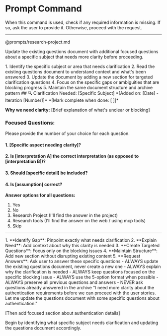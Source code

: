# Prompt Command

When this command is used, check if any required information is missing. If so, ask the user to provide it. Otherwise, proceed with the request.

---

@prompts/research-project.md

Update the existing questions document with additional focused questions about a specific subject that needs more clarity before proceeding.

<instructions>
1. Identify the specific subject or area that needs clarification
2. Read the existing questions document to understand context and what's been answered
3. Update the document by adding a new section for targeted clarification questions
4. Focus on the specific gaps or ambiguities that are blocking progress
5. Maintain the same document structure and archive pattern
</instructions>

<update-template>
## 🔍 Clarification Needed: [Specific Subject]
*[Added on: [Date] - Iteration [Number]]*
*[Mark complete when done: [ ]]*

**Why we need clarity:** [Brief explanation of what's unclear or blocking]

### Focused Questions:
Please provide the number of your choice for each question.

#### 1. [Specific aspect needing clarity]?

#### 2. Is [interpretation A] the correct interpretation (as opposed to [interpretation B])?

#### 3. Should [specific detail] be included?

#### 4. Is [assumption] correct?

**Answer options for all questions:**
1. Yes
2. No
3. Research Project (I'll find the answer in the project)
4. Research tools (I'll find the answer on the web / using mcp tools)
5. Skip
---
</update-template>

<process>
1. **Identify Gap**: Pinpoint exactly what needs clarification
2. **Explain Need**: Add context about why this clarity is needed
3. **Create Targeted Questions**: Focus only on the blocking issues
4. **Maintain Structure**: Add new section without disrupting existing content
5. **Request Answers**: Ask user to answer these specific questions
</process>

<constraints>
- ALWAYS update the existing questions document, never create a new one
- ALWAYS explain why the clarification is needed
- ALWAYS keep questions focused on the specific blocking issue
- ALWAYS use the 5-option format when possible
- ALWAYS preserve all previous questions and answers
- NEVER ask questions already answered in the archive
</constraints>

<example-usage>
"I need more clarity about the authentication requirements before we can proceed with the user stories. Let me update the questions document with some specific questions about authentication."

[Then add focused section about authentication details]
</example-usage>

Begin by identifying what specific subject needs clarification and updating the questions document accordingly.
